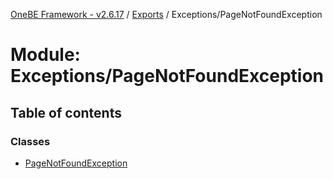 [OneBE Framework - v2.6.17](../README.md) / [Exports](../modules.md) / Exceptions/PageNotFoundException

# Module: Exceptions/PageNotFoundException

## Table of contents

### Classes

- [PageNotFoundException](../classes/Exceptions_PageNotFoundException.PageNotFoundException.md)
